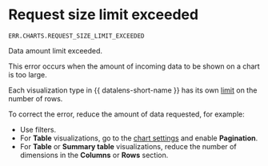 # Request size limit exceeded

`ERR.CHARTS.REQUEST_SIZE_LIMIT_EXCEEDED`

Data amount limit exceeded.

This error occurs when the amount of incoming data to be shown on a chart is too large.

Each visualization type in {{ datalens-short-name }} has its own [limit](../../concepts/limits.md) on the number of rows.

To correct the error, reduce the amount of data requested, for example:

* Use filters.
* For **Table** visualizations, go to the [chart settings](../../concepts/chart/settings.md#common-settings) and enable **Pagination**.
* For **Table** or **Summary table** visualizations, reduce the number of dimensions in the **Columns** or **Rows** section.
